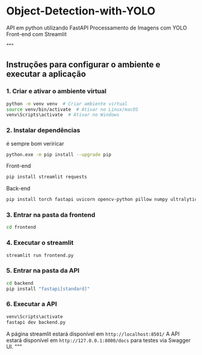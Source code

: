 # Object-Detection-with-YOLO

API em python utilizando FastAPI
Processamento de Imagens com YOLO
Front-end com Streamlit 

"""
## Instruções para configurar o ambiente e executar a aplicação

### 1. Criar e ativar o ambiente virtual
```bash
python -m venv venv  # Criar ambiente virtual
source venv/bin/activate  # Ativar no Linux/macOS
venv\Scripts\activate  # Ativar no Windows
```

### 2. Instalar dependências
é sempre bom veriricar
```bash
python.exe -m pip install --upgrade pip
```

Front-end
```bash
pip install streamlit requests
```

Back-end
```bash
pip install torch fastapi uvicorn opencv-python pillow numpy ultralytics
```

### 3. Entrar na pasta da frontend
```bash
cd frontend
```

### 4. Executar o streamlit
```bash
streamlit run frontend.py
```

### 5. Entrar na pasta da API
```bash
cd backend
pip install "fastapi[standard]"
```

### 6. Executar a API
```bash
venv\Scripts\activate
fastapi dev backend.py
```

A página streamlit estará disponível em `http://localhost:8501/`
A API estará disponível em `http://127.0.0.1:8000/docs` para testes via Swagger UI.
"""
